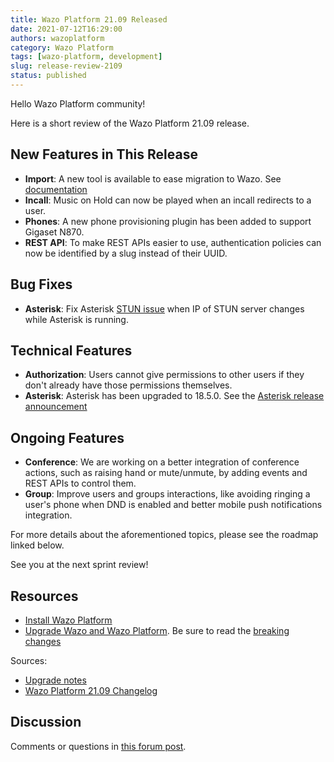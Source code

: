 ```yaml
---
title: Wazo Platform 21.09 Released
date: 2021-07-12T16:29:00
authors: wazoplatform
category: Wazo Platform
tags: [wazo-platform, development]
slug: release-review-2109
status: published
---
```


Hello Wazo Platform community!

Here is a short review of the Wazo Platform 21.09 release.

## New Features in This Release

- **Import**: A new tool is available to ease migration to Wazo. See
  [documentation](https://wazo-platform.org/uc-doc/administration/import_export)
- **Incall**: Music on Hold can now be played when an incall redirects to a user.
- **Phones**: A new phone provisioning plugin has been added to support Gigaset N870.
- **REST API**: To make REST APIs easier to use, authentication policies can now be identified by a
  slug instead of their UUID.

## Bug Fixes

- **Asterisk**: Fix Asterisk [STUN issue](https://wazo-dev.atlassian.net/browse/WAZO-2237) when IP
  of STUN server changes while Asterisk is running.

## Technical Features

- **Authorization**: Users cannot give permissions to other users if they don't already have those
  permissions themselves.
- **Asterisk**: Asterisk has been upgraded to 18.5.0. See the
  [Asterisk release announcement](https://www.asterisk.org/asterisk-news/asterisk-18-5-0-now-available/)

## Ongoing Features

- **Conference**: We are working on a better integration of conference actions, such as raising
  hand or mute/unmute, by adding events and REST APIs to control them.
- **Group**: Improve users and groups interactions, like avoiding ringing a user's phone when DND
  is enabled and better mobile push notifications integration.

For more details about the aforementioned topics, please see the roadmap linked below.

See you at the next sprint review!

<!-- truncate -->

## Resources

- [Install Wazo Platform](/use-cases)
- [Upgrade Wazo and Wazo Platform](/uc-doc/upgrade/). Be sure to read the
  [breaking changes](/uc-doc/upgrade/upgrade_notes#21-09)

Sources:

- [Upgrade notes](/uc-doc/upgrade/upgrade_notes#21-09)
- [Wazo Platform 21.09 Changelog](https://wazo-dev.atlassian.net/issues/?jql=project%3DWAZO%20AND%20fixVersion%3D21.09)

## Discussion

Comments or questions in
[this forum post](https://wazo-platform.discourse.group/t/blog-wazo-platform-21-09-released).
